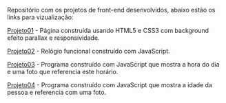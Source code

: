 Repositório com os projetos de front-end desenvolvidos, abaixo estão os links para vizualização:

<a href="https://angelicablirio.github.io/Projetos-Front-end/projeto01-html-css" target="_blank">Projeto01</a> - Página construída usando HTML5 e CSS3 com background efeito parallax e responsividade.

<a href="https://angelicablirio.github.io/Projetos-Front-end/projeto02-relogio-js" target="_blank">Projeto02</a> - Relógio funcional construído com JavaScript.

<a href="https://angelicablirio.github.io/Projetos-Front-end/projeto03-hora-js" target="_blank">Projeto03</a> - Programa construído com JavaScript que mostra a hora do dia e uma foto que referencia este horário.

<a href="https://angelicablirio.github.io/Projetos-Front-end/projeto04-detector-idade-js" target="_blank">Projeto04</a> - Programa construído com JavaScript que mostra a idade da pessoa e referencia com uma foto.